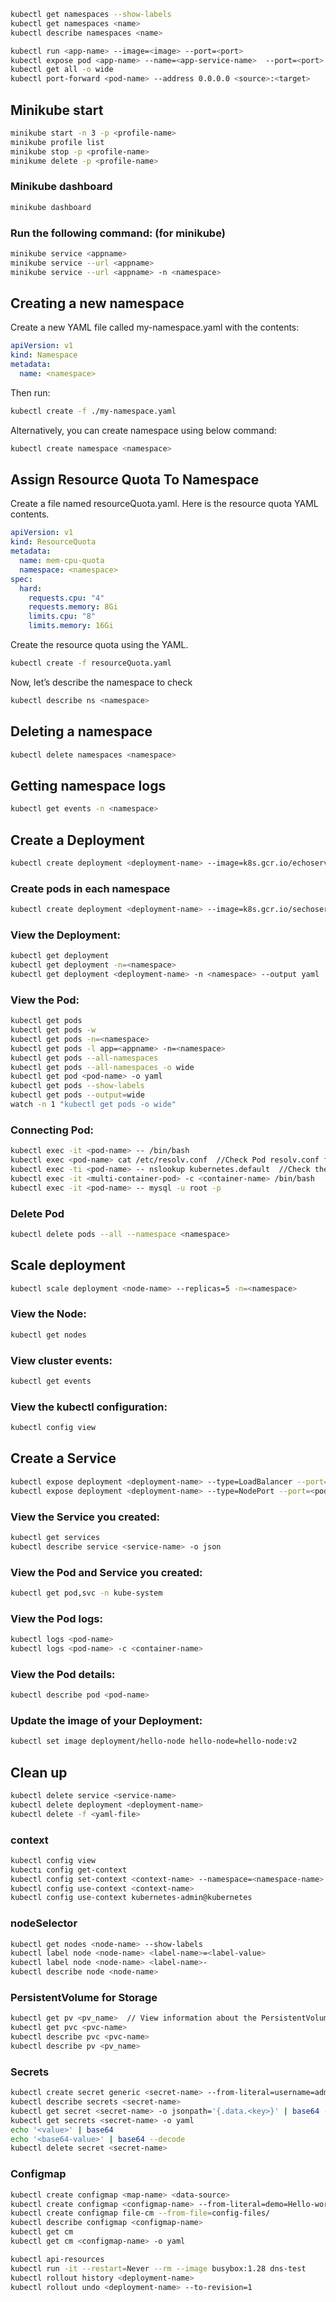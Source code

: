```sh
kubectl get namespaces --show-labels
kubectl get namespaces <name>
kubectl describe namespaces <name>

kubectl run <app-name> --image=<image> --port=<port>
kubectl expose pod <app-name> --name=<app-service-name>  --port=<port> --type=NodePort
kubectl get all -o wide
kubectl port-forward <pod-name> --address 0.0.0.0 <source>:<target>
```

## Minikube start
```sh
minikube start -n 3 -p <profile-name>
minikube profile list
minikube stop -p <profile-name>
minikume delete -p <profile-name>
```

### Minikube dashboard
```sh
minikube dashboard
```

### Run the following command: (for minikube)
```sh
minikube service <appname>
minikube service --url <appname>
minikube service --url <appname> -n <namespace>
```

## Creating a new namespace
Create a new YAML file called my-namespace.yaml with the contents:
```yml
apiVersion: v1
kind: Namespace
metadata:
  name: <namespace>
```
Then run:
```sh
kubectl create -f ./my-namespace.yaml
```

Alternatively, you can create namespace using below command:
```sh
kubectl create namespace <namespace>
```

## Assign Resource Quota To Namespace
Create a file named resourceQuota.yaml. Here is the resource quota YAML contents.
```yml
apiVersion: v1
kind: ResourceQuota
metadata:
  name: mem-cpu-quota
  namespace: <namespace>
spec:
  hard:
    requests.cpu: "4"
    requests.memory: 8Gi
    limits.cpu: "8"
    limits.memory: 16Gi
```
Create the resource quota using the YAML.
```sh
kubectl create -f resourceQuota.yaml
```
Now, let’s describe the namespace to check
```sh
kubectl describe ns <namespace>
```

## Deleting a namespace
```sh
kubectl delete namespaces <namespace>
```

## Getting namespace logs
```sh
kubectl get events -n <namespace>
```

## Create a Deployment
```sh
kubectl create deployment <deployment-name> --image=k8s.gcr.io/echoserver:1.4
```

### Create pods in each namespace
```sh
kubectl create deployment <deployment-name> --image=k8s.gcr.io/sechoserver:1.4 -n=development --replicas=2
```

### View the Deployment:
```sh
kubectl get deployment
kubectl get deployment -n=<namespace>
kubectl get deployment <deployment-name> -n <namespace> --output yaml
```

### View the Pod:
```sh
kubectl get pods
kubectl get pods -w
kubectl get pods -n=<namespace>
kubectl get pods -l app=<appname> -n=<namespace>
kubectl get pods --all-namespaces 
kubectl get pods --all-namespaces -o wide
kubectl get pod <pod-name> -o yaml
kubectl get pods --show-labels
kubectl get pods --output=wide
watch -n 1 "kubectl get pods -o wide"
```

### Connecting Pod:
```sh
kubectl exec -it <pod-name> -- /bin/bash
kubectl exec <pod-name> cat /etc/resolv.conf  //Check Pod resolv.conf file to see
kubectl exec -ti <pod-name> -- nslookup kubernetes.default  //Check the Pod DNS
kubectl exec -it <multi-container-pod> -c <container-name> /bin/bash   //Login into the container
kubectl exec -it <pod-name> -- mysql -u root -p
```

### Delete Pod
```sh
kubectl delete pods --all --namespace <namespace>
```

## Scale deployment
```sh
kubectl scale deployment <node-name> --replicas=5 -n=<namespace>
```

### View the Node:
```sh
kubectl get nodes
```

### View cluster events:
```sh
kubectl get events
```

### View the kubectl configuration:
```sh
kubectl config view
```

## Create a Service
```sh
kubectl expose deployment <deployment-name> --type=LoadBalancer --port=<pod-port>
kubectl expose deployment <deployment-name> --type=NodePort --port=<pod-port>
```

### View the Service you created:
```sh
kubectl get services
kubectl describe service <service-name> -o json
```

### View the Pod and Service you created:
```sh
kubectl get pod,svc -n kube-system
```

### View the Pod logs:
```sh
kubectl logs <pod-name>
kubectl logs <pod-name> -c <container-name>
```

### View the Pod details:
```sh
kubectl describe pod <pod-name>
```

### Update the image of your Deployment:
```sh
kubectl set image deployment/hello-node hello-node=hello-node:v2
```

## Clean up
```sh
kubectl delete service <service-name>
kubectl delete deployment <deployment-name>
kubectl delete -f <yaml-file>
```

### context
```sh
kubectl config view
kubectı config get-context
kubectl config set-context <context-name> --namespace=<namespace-name> --user=kubernetes-admin --cluster=kubernetes
kubectl config use-context <context-name> 
kubectl config use-context kubernetes-admin@kubernetes
```

### nodeSelector
```sh
kubectl get nodes <node-name> --show-labels
kubectl label node <node-name> <label-name>=<label-value>
kubectl label node <node-name> <label-name>-
kubectl describe node <node-name>
```

### PersistentVolume for Storage
```sh
kubectl get pv <pv_name>  // View information about the PersistentVolume:
kubectl get pvc <pvc-name> 
kubectl describe pvc <pvc-name> 
kubectl describe pv <pv_name> 
```

### Secrets
```sh
kubectl create secret generic <secret-name> --from-literal=username=admin --from-literal=password=1234
kubectl describe secrets <secret-name>
kubectl get secret <secret-name> -o jsonpath='{.data.<key>}' | base64 --decode
kubectl get secrets <secret-name> -o yaml
echo '<value>' | base64
echo '<base64-value>' | base64 --decode
kubectl delete secret <secret-name>
```

### Configmap
```sh
kubectl create configmap <map-name> <data-source>
kubectl create configmap <configmap-name> --from-literal=demo=Hello-world
kubectl create configmap file-cm --from-file=config-files/
kubectl describe configmap <configmap-name>
kubectl get cm
kubectl get cm <configmap-name> -o yaml
```

```sh
kubectl api-resources
kubectl run -it --restart=Never --rm --image busybox:1.28 dns-test
kubectl rollout history <deployment-name>
kubectl rollout undo <deployment-name> --to-revision=1
```